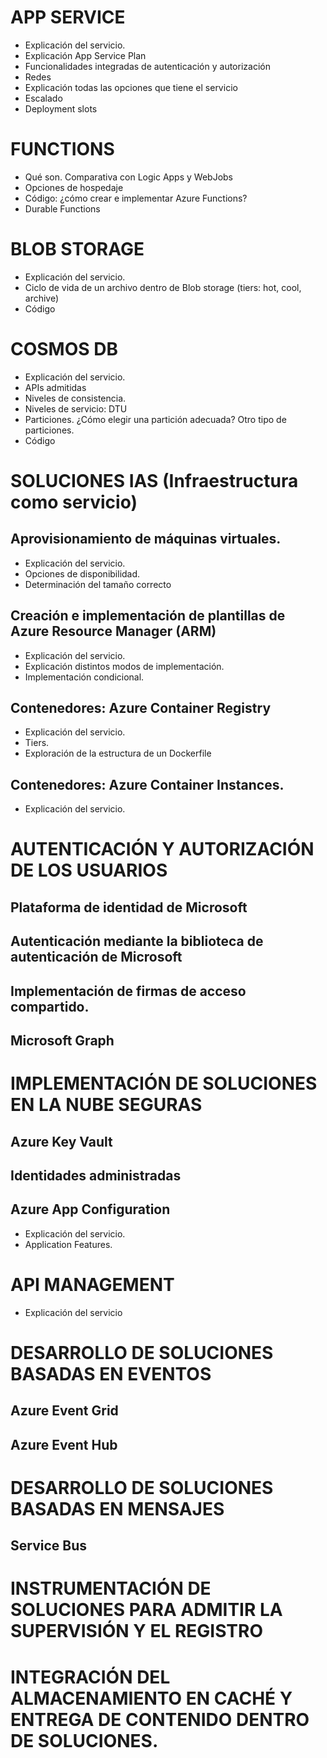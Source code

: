 # APP SERVICE
- Explicación del servicio.
- Explicación App Service Plan
- Funcionalidades integradas de autenticación y autorización
- Redes
- Explicación todas las opciones que tiene el servicio
- Escalado
- Deployment slots

# FUNCTIONS
- Qué son. Comparativa con Logic Apps y WebJobs
- Opciones de hospedaje
- Código: ¿cómo crear e implementar Azure Functions?
- Durable Functions

# BLOB STORAGE
- Explicación del servicio.
- Ciclo de vida de un archivo dentro de Blob storage (tiers: hot, cool, archive)
- Código

# COSMOS DB
- Explicación del servicio.
- APIs admitidas
- Niveles de consistencia.
- Niveles de servicio: DTU
- Particiones. ¿Cómo elegir una partición adecuada? Otro tipo de particiones.
- Código

# SOLUCIONES IAS (Infraestructura como servicio)

## Aprovisionamiento de máquinas virtuales.
- Explicación del servicio.
- Opciones de disponibilidad.
- Determinación del tamaño correcto

## Creación e implementación de plantillas de Azure Resource Manager (ARM)
- Explicación del servicio.
- Explicación distintos modos de implementación.
- Implementación condicional.

## Contenedores: Azure Container Registry
- Explicación del servicio.
- Tiers.
- Exploración de la estructura de un Dockerfile

## Contenedores: Azure Container Instances.
- Explicación del servicio.

# AUTENTICACIÓN Y AUTORIZACIÓN DE LOS USUARIOS 

## Plataforma de identidad de Microsoft

## Autenticación mediante la biblioteca de autenticación de Microsoft

## Implementación de firmas de acceso compartido.

## Microsoft Graph

# IMPLEMENTACIÓN DE SOLUCIONES EN LA NUBE SEGURAS

## Azure Key Vault

## Identidades administradas

## Azure App Configuration

- Explicación del servicio.
- Application Features.

# API MANAGEMENT

- Explicación del servicio

# DESARROLLO DE SOLUCIONES BASADAS EN EVENTOS

## Azure Event Grid

## Azure Event Hub

# DESARROLLO DE SOLUCIONES BASADAS EN MENSAJES

## Service Bus

# INSTRUMENTACIÓN DE SOLUCIONES PARA ADMITIR LA SUPERVISIÓN Y EL REGISTRO

# INTEGRACIÓN DEL ALMACENAMIENTO EN CACHÉ Y ENTREGA DE CONTENIDO DENTRO DE SOLUCIONES.
